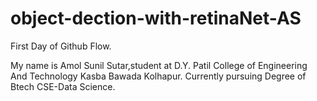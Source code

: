 # object-dection-with-retinaNet-AS
First Day of Github Flow.

My name is Amol Sunil Sutar,student at D.Y. Patil College of Engineering And Technology Kasba Bawada Kolhapur. Currently pursuing Degree of Btech CSE-Data Science.
